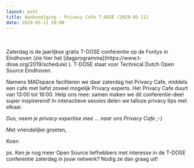 ```yaml
---
layout: post
title: Aankondiging - Privacy Cafe T-DOSE (2019-05-11)
date: 2019-05-11 20:00
---
```

<br/>
<br/>
Zaterdag is de jaarlijkse gratis T-DOSE conferentie op de Fontys in Eindhoven (zie hier het [dagprogramma](https://www.t-dose.org/2019/schedule) ). T-DOSE staat voor Technical Dutch Open Source Eindhoven.

Namens MADspace faciliteren we daar zaterdag het Privacy Cafe, middels een cafe met liefst zoveel mogelijk Privacy experts. Het Privacy Cafe duurt van 13:00 tot 16:00. Help ons mee: samen maken we dit conferentie-deel super inspirerend! In interactieve sessies delen we talloze privacy tips met elkaar. 

_Dus, neem je privacy expertise mee ... naar ons Privacy Cafe ;-)_

Met vriendelijke groeten,

Koen

ps. 
Ken je nog meer Open Source liefhebbers met interesse in de T-DOSE conferentie zaterdag in jouw netwerk? Nodig ze dan graag uit! 